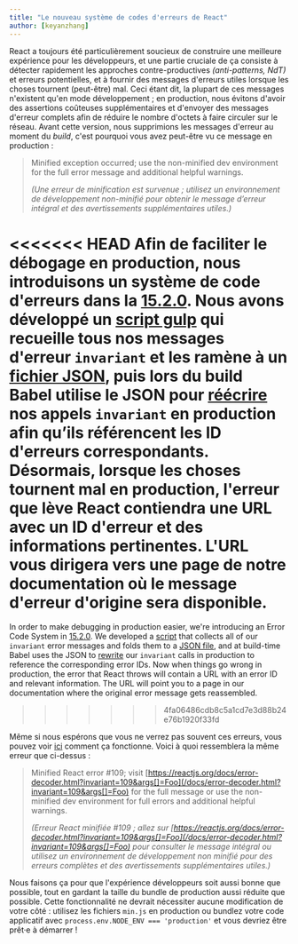 ```yaml
---
title: "Le nouveau système de codes d'erreurs de React"
author: [keyanzhang]
---
```


React a toujours été particulièrement soucieux de construire une meilleure expérience pour les développeurs, et une partie cruciale de ça consiste à détecter rapidement les approches contre-productives *(anti-patterns, NdT)*  et erreurs potentielles, et à fournir des messages d'erreurs utiles lorsque les choses tournent (peut-être) mal.
Ceci étant dit, la plupart de ces messages n'existent qu'en mode développement ; en production, nous évitons d'avoir des assertions coûteuses supplémentaires et d'envoyer des messages d'erreur complets afin de réduire le nombre d'octets à faire circuler sur le réseau.
Avant cette version, nous supprimions les messages d'erreur au moment du *build*, c'est pourquoi vous avez peut-être vu ce message en production :

> Minified exception occurred; use the non-minified dev environment for the full error message and additional helpful warnings.
>
> *(Une erreur de minification est survenue ; utilisez un environnement de développement non-minifié pour obtenir le message d’erreur intégral et des avertissements supplémentaires utiles.)*

<<<<<<< HEAD
Afin de faciliter le débogage en production, nous introduisons un système de code d'erreurs dans la [15.2.0](https://github.com/facebook/react/releases/tag/v15.2.0). Nous avons développé un [script gulp](https://github.com/facebook/react/blob/master/scripts/error-codes/gulp-extract-errors.js) qui recueille tous nos messages d'erreur `invariant` et les ramène à un [fichier JSON](https://github.com/facebook/react/blob/master/scripts/error-codes/codes.json), puis lors du build Babel utilise le JSON pour [réécrire](https://github.com/facebook/react/blob/master/scripts/error-codes/replace-invariant-error-codes.js) nos appels `invariant` en production afin qu’ils référencent les ID d'erreurs correspondants. Désormais, lorsque les choses tournent mal en production, l'erreur que lève React contiendra une URL avec un ID d'erreur et des informations pertinentes. L'URL vous dirigera vers une page de notre documentation où le message d'erreur d'origine sera disponible.
=======
In order to make debugging in production easier, we're introducing an Error Code System in [15.2.0](https://github.com/facebook/react/releases/tag/v15.2.0). We developed a [script](https://github.com/facebook/react/blob/master/scripts/error-codes/extract-errors.js) that collects all of our `invariant` error messages and folds them to a [JSON file](https://github.com/facebook/react/blob/master/scripts/error-codes/codes.json), and at build-time Babel uses the JSON to [rewrite](https://github.com/facebook/react/blob/master/scripts/error-codes/transform-error-messages.js) our `invariant` calls in production to reference the corresponding error IDs. Now when things go wrong in production, the error that React throws will contain a URL with an error ID and relevant information. The URL will point you to a page in our documentation where the original error message gets reassembled.
>>>>>>> 4fa06486cdb8c5a1cd7e3d88b24e76b1920f33fd

Même si nous espérons que vous ne verrez pas souvent ces erreurs, vous pouvez voir [ici](/docs/error-decoder.html?invariant=109&args[]=Foo) comment ça fonctionne. Voici à quoi ressemblera la même erreur que ci-dessus :

> Minified React error #109; visit [https://reactjs.org/docs/error-decoder.html?invariant=109&args[]=Foo](/docs/error-decoder.html?invariant=109&args[]=Foo) for the full message or use the non-minified dev environment for full errors and additional helpful warnings.
>
> *(Erreur React minifiée #109 ; allez sur [https://reactjs.org/docs/error-decoder.html?invariant=109&args[]=Foo](/docs/error-decoder.html?invariant=109&args[]=Foo) pour consulter le message intégral ou utilisez un environnement de développement non minifié pour des erreurs complètes et des avertissements supplémentaires utiles.)*

Nous faisons ça pour que l'expérience développeurs soit aussi bonne que possible, tout en gardant la taille du bundle de production aussi réduite que possible. Cette fonctionnalité ne devrait nécessiter aucune modification de votre côté : utilisez les fichiers `min.js` en production ou bundlez votre code applicatif avec `process.env.NODE_ENV === 'production'` et vous devriez être prêt·e à démarrer !

